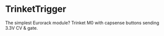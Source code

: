 # TrinketTrigger
The simplest Eurorack module?  Trinket M0 with capsense buttons sending 3.3V CV & gate.


